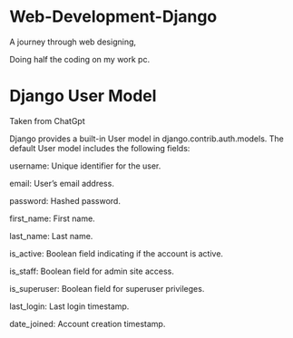 # Web-Development-Django
A journey through web designing,

Doing half the coding on my work pc.

# Django User Model
Taken from ChatGpt

Django provides a built-in User model in django.contrib.auth.models.
The default User model includes the following fields:

username: Unique identifier for the user.

email: User’s email address.

password: Hashed password.

first_name: First name.

last_name: Last name.

is_active: Boolean field indicating if the account is active.

is_staff: Boolean field for admin site access.

is_superuser: Boolean field for superuser privileges.

last_login: Last login timestamp.

date_joined: Account creation timestamp.